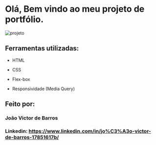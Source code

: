 

# Olá, Bem vindo ao meu projeto de portfólio.

![projeto](https://github.com/joaovbarros1/portfolio/assets/85634598/9ccc51be-0ac4-4ac4-a925-e849c92d3a5d)

## Ferramentas utilizadas:

* HTML

* CSS

* Flex-box

* Responsividade (Media Query)

## Feito por:

### João Victor de Barros

### Linkedin: https://www.linkedin.com/in/jo%C3%A3o-victor-de-barros-17851617b/



